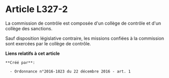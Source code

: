 # Article L327-2

La commission de contrôle est composée d'un collège de contrôle et d'un collège des sanctions. 

Sauf disposition législative contraire, les missions confiées à la commission sont exercées par le collège de contrôle.

**Liens relatifs à cet article**

	**Créé par**:

	  - Ordonnance n°2016-1823 du 22 décembre 2016 - art. 1
